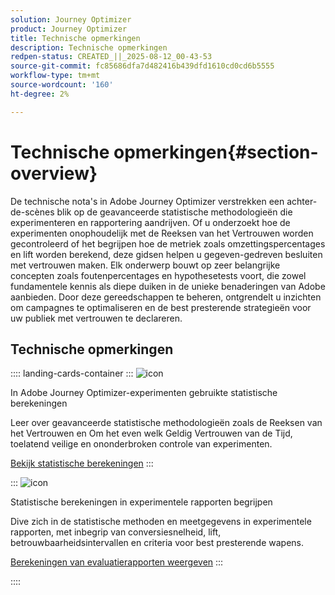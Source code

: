 ```yaml
---
solution: Journey Optimizer
product: Journey Optimizer
title: Technische opmerkingen
description: Technische opmerkingen
redpen-status: CREATED_||_2025-08-12_00-43-53
source-git-commit: fc85686dfa7d482416b439dfd1610cd0cd6b5555
workflow-type: tm+mt
source-wordcount: '160'
ht-degree: 2%

---
```



# Technische opmerkingen{#section-overview}

De technische nota&#39;s in Adobe Journey Optimizer verstrekken een achter-de-scènes blik op de geavanceerde statistische methodologieën die experimenteren en rapportering aandrijven. Of u onderzoekt hoe de experimenten onophoudelijk met de Reeksen van het Vertrouwen worden gecontroleerd of het begrijpen hoe de metriek zoals omzettingspercentages en lift worden berekend, deze gidsen helpen u gegeven-gedreven besluiten met vertrouwen maken. Elk onderwerp bouwt op zeer belangrijke concepten zoals foutenpercentages en hypothesetests voort, die zowel fundamentele kennis als diepe duiken in de unieke benaderingen van Adobe aanbieden. Door deze gereedschappen te beheren, ontgrendelt u inzichten om campagnes te optimaliseren en de best presterende strategieën voor uw publiek met vertrouwen te declareren.

## Technische opmerkingen

:::: landing-cards-container
:::
![icon]( https://cdn.experienceleague.adobe.com/icons/book.svg)

In Adobe Journey Optimizer-experimenten gebruikte statistische berekeningen

Leer over geavanceerde statistische methodologieën zoals de Reeksen van het Vertrouwen en Om het even welk Geldig Vertrouwen van de Tijd, toelatend veilige en ononderbroken controle van experimenten.

[Bekijk statistische berekeningen](../using/content-management/experiment-calculations.md)
:::

:::
![icon]( https://cdn.experienceleague.adobe.com/icons/chart-line.svg)

Statistische berekeningen in experimentele rapporten begrijpen

Dive zich in de statistische methoden en meetgegevens in experimentele rapporten, met inbegrip van conversiesnelheid, lift, betrouwbaarheidsintervallen en criteria voor best presterende wapens.

[Berekeningen van evaluatierapporten weergeven](../using/content-management/experiment-report-calculations.md)
:::

::::
